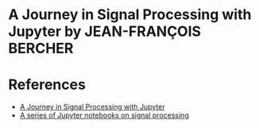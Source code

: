 # A Journey in Signal Processing with Jupyter by JEAN-FRANÇOIS BERCHER


# References

- [A Journey in Signal Processing with Jupyter](https://perso.esiee.fr/~bercherj/Lectures_SignalProcessing)
- [A series of Jupyter notebooks on signal processing](https://github.com/jfbercher/LecturesSignalProcessing)
